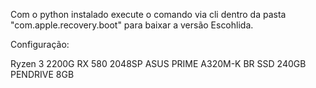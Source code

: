 Com o python instalado execute o comando via cli dentro da pasta "com.apple.recovery.boot" para baixar a versão Escohlida.

Configuração: 

Ryzen 3 2200G 
RX 580 2048SP
ASUS PRIME A320M-K BR
SSD 240GB 
PENDRIVE 8GB
